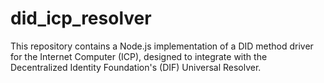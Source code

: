 # did_icp_resolver
This repository contains a Node.js implementation of a DID method driver for the Internet Computer (ICP), designed to integrate with the Decentralized Identity Foundation's (DIF) Universal Resolver.
